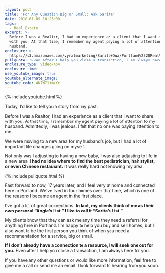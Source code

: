```yaml
---
layout: post
title: 'For Any Question Big or Small: Ask Sarita'
date: 2018-01-09 10:25:00
tags:
  - Real Estate
excerpt: >-
  Before I was a Realtor, I had an experience as a client that I want to share
  with you. At that time, I remember my agent paying a lot of attention to my
  husband.
enclosure: >-
  https://s3.amazonaws.com/vyralmarketing/Sarita+Dua/Portland%2520Real%2520Estate%2520Agent-%2520Take%2520advantage%2520of%2520%2522Sarita%2527s%2520List%2522.mp4
pullquote: 'Even after I help you close a transaction, I am always here for you.'
enclosure_type: video/mp4
enclosure_time:
use_youtube_image: true
youtube_alternate_image:
youtube_code: 4N7W71im4Xc
---
```



{% include youtube.html %}

Today, I’d like to tell you a story from my past.

Before I was a Realtor, I had an experience as a client that I want to share with you. At that time, I remember my agent paying a lot of attention to my husband. Admittedly, I was jealous. I felt that no one was paying attention to me.

We were moving to a new area for my husband’s job, but I had a lot of important life changes going on myself.

Not only was I adjusting to having a new baby, I was also adjusting to life in a new area. **I had no idea where to find the best pediatrician, hair stylist, or even Chinese restaurant.** It was really hard not knowing my area.

{% include pullquote.html %}

Fast forward to now, 17 years later, and I feel very at home and connected here in Portland. We’ve lived in four homes over that time, which is one of the reasons I became an agent in the first place.

I’ve got a lot of great connections. **In fact, my clients think of me as their own personal “Angie’s List.” I like to call it “Sarita’s List.”**

My clients know that they can ask me any time they need a referral for anything here in Portland. I’m happy to help you buy and sell homes, but I also want to be the first person you think of when you need a recommendation for a service, big or small.

**If I don’t already have a connection to a resource, I will seek one out for you.** Even after I help you close a transaction, I am always here for you.

If you have any other questions or would like more information, feel free to give me a call or send me an email. I look forward to hearing from you soon.